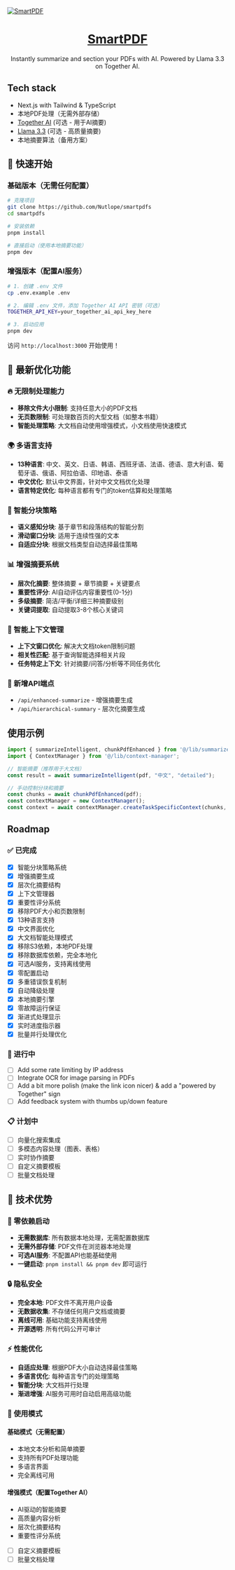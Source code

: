 <a href="https://github.com/Nutlope/smartpdfs">
  <img alt="SmartPDF" src="./public/og.jpg">
  <h1 align="center">SmartPDF</h1>
</a>

<p align="center">
  Instantly summarize and section your PDFs with AI. Powered by Llama 3.3 on Together AI.
</p>

## Tech stack

- Next.js with Tailwind & TypeScript
- 本地PDF处理（无需外部存储）
- [Together AI](https://togetherai.link) (可选 - 用于AI摘要)
- [Llama 3.3](https://togetherai.link/llama-3.3) (可选 - 高质量摘要)
- 本地摘要算法（备用方案）

## 🚀 快速开始

### 基础版本（无需任何配置）
```bash
# 克隆项目
git clone https://github.com/Nutlope/smartpdfs
cd smartpdfs

# 安装依赖
pnpm install

# 直接启动（使用本地摘要功能）
pnpm dev
```

### 增强版本（配置AI服务）
```bash
# 1. 创建 .env 文件
cp .env.example .env

# 2. 编辑 .env 文件，添加 Together AI API 密钥（可选）
TOGETHER_API_KEY=your_together_ai_api_key_here

# 3. 启动应用
pnpm dev
```

访问 `http://localhost:3000` 开始使用！

## 🚀 最新优化功能

### 🔥 无限制处理能力
- **移除文件大小限制**: 支持任意大小的PDF文档
- **无页数限制**: 可处理数百页的大型文档（如整本书籍）
- **智能处理策略**: 大文档自动使用增强模式，小文档使用快速模式

### 🌍 多语言支持
- **13种语言**: 中文、英文、日语、韩语、西班牙语、法语、德语、意大利语、葡萄牙语、俄语、阿拉伯语、印地语、泰语
- **中文优化**: 默认中文界面，针对中文文档优化处理
- **语言特定优化**: 每种语言都有专门的token估算和处理策略

### 🧠 智能分块策略
- **语义感知分块**: 基于章节和段落结构的智能分割
- **滑动窗口分块**: 适用于连续性强的文本
- **自适应分块**: 根据文档类型自动选择最佳策略

### 📊 增强摘要系统
- **层次化摘要**: 整体摘要 + 章节摘要 + 关键要点
- **重要性评分**: AI自动评估内容重要性(0-1分)
- **多级摘要**: 简洁/平衡/详细三种摘要级别
- **关键词提取**: 自动提取3-8个核心关键词

### 🎯 智能上下文管理
- **上下文窗口优化**: 解决大文档token限制问题
- **相关性匹配**: 基于查询智能选择相关片段
- **任务特定上下文**: 针对摘要/问答/分析等不同任务优化

### 🔧 新增API端点
- `/api/enhanced-summarize` - 增强摘要生成
- `/api/hierarchical-summary` - 层次化摘要生成

## 使用示例

```typescript
import { summarizeIntelligent, chunkPdfEnhanced } from '@/lib/summarize';
import { ContextManager } from '@/lib/context-manager';

// 智能摘要（推荐用于大文档）
const result = await summarizeIntelligent(pdf, "中文", "detailed");

// 手动控制分块和摘要
const chunks = await chunkPdfEnhanced(pdf);
const contextManager = new ContextManager();
const context = await contextManager.createTaskSpecificContext(chunks, 'summarize', '中文');
```

## Roadmap

### ✅ 已完成
- [x] 智能分块策略系统
- [x] 增强摘要生成
- [x] 层次化摘要结构
- [x] 上下文管理器
- [x] 重要性评分系统
- [x] 移除PDF大小和页数限制
- [x] 13种语言支持
- [x] 中文界面优化
- [x] 大文档智能处理模式
- [x] 移除S3依赖，本地PDF处理
- [x] 移除数据库依赖，完全本地化
- [x] 可选AI服务，支持离线使用
- [x] 零配置启动
- [x] 多重错误恢复机制
- [x] 自动降级处理
- [x] 本地摘要引擎
- [x] 零故障运行保证
- [x] 渐进式处理显示
- [x] 实时进度指示器
- [x] 批量并行处理优化

### 🔄 进行中
- [ ] Add some rate limiting by IP address
- [ ] Integrate OCR for image parsing in PDFs
- [ ] Add a bit more polish (make the link icon nicer) & add a "powered by Together" sign
- [ ] Add feedback system with thumbs up/down feature

### 📋 计划中
- [ ] 向量化搜索集成
- [ ] 多模态内容处理（图表、表格）
- [ ] 实时协作摘要
- [ ] 自定义摘要模板
- [ ] 批量文档处理

## 🔧 技术优势

### 🚀 零依赖启动
- **无需数据库**: 所有数据本地处理，无需配置数据库
- **无需外部存储**: PDF文件在浏览器本地处理
- **可选AI服务**: 不配置API也能基础使用
- **一键启动**: `pnpm install && pnpm dev` 即可运行

### 🔒 隐私安全
- **完全本地**: PDF文件不离开用户设备
- **无数据收集**: 不存储任何用户文档或摘要
- **离线可用**: 基础功能支持离线使用
- **开源透明**: 所有代码公开可审计

### ⚡ 性能优化
- **自适应处理**: 根据PDF大小自动选择最佳策略
- **多语言优化**: 每种语言专门的处理策略
- **智能分块**: 大文档并行处理
- **渐进增强**: AI服务可用时自动启用高级功能

### 🎯 使用模式

#### 基础模式（无需配置）
- 本地文本分析和简单摘要
- 支持所有PDF处理功能
- 多语言界面
- 完全离线可用

#### 增强模式（配置Together AI）
- AI驱动的智能摘要
- 高质量内容分析
- 层次化摘要结构
- 重要性评分系统
- [ ] 自定义摘要模板
- [ ] 批量文档处理
